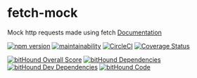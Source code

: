 # fetch-mock
Mock http requests made using fetch
[Documentation](http://www.wheresrhys.co.uk/fetch-mock/)

[![npm version](https://badge.fury.io/js/fetch-mock.svg)](https://badge.fury.io/js/fetch-mock)
[![maintainability](https://api.codeclimate.com/v1/badges/7f8abbf54ec9f3d07df3/maintainability)](https://codeclimate.com/github/wheresrhys/fetch-mock/maintainability)
[![CircleCI](https://circleci.com/gh/wheresrhys/fetch-mock.svg?style=svg)](https://circleci.com/gh/wheresrhys/fetch-mock)
[![Coverage Status](https://coveralls.io/repos/github/wheresrhys/fetch-mock/badge.svg?branch=rhys%2Fcoveralls)](https://coveralls.io/github/wheresrhys/fetch-mock?branch=rhys%2Fcoveralls)

[![bitHound Overall Score](https://www.bithound.io/github/wheresrhys/fetch-mock/badges/score.svg)](https://www.bithound.io/github/wheresrhys/fetch-mock)
[![bitHound Dependencies](https://www.bithound.io/github/wheresrhys/fetch-mock/badges/dependencies.svg)](https://www.bithound.io/github/wheresrhys/fetch-mock/master/dependencies/npm)
[![bitHound Dev Dependencies](https://www.bithound.io/github/wheresrhys/fetch-mock/badges/devDependencies.svg)](https://www.bithound.io/github/wheresrhys/fetch-mock/master/dependencies/npm)
[![bitHound Code](https://www.bithound.io/github/wheresrhys/fetch-mock/badges/code.svg)](https://www.bithound.io/github/wheresrhys/fetch-mock)
